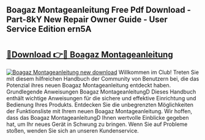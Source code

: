 ## Boagaz Montageanleitung Free Pdf Download - Part-8kY New Repair Owner Guide - User Service Edition ern5A

# <h2><a href="http://df88adq.blite.top/?on=Boagaz+Montageanleitung">🔗Download 👉🔴 Boagaz Montageanleitung</a></h2>

[![Boagaz Montageanleitung new download](https://i.imgur.com/lujVjoI.png)](http://df88adq.blite.top/?on=Boagaz+Montageanleitung)
Willkommen im Club! Treten Sie mit diesem hilfreichen Handbuch der Community von Benutzern bei, die das Potenzial ihres neuen Boagaz Montageanleitung entdeckt haben. Grundlegende Anweisungen Boagaz MontageanleitungD Dieses Handbuch enthält wichtige Anweisungen für die sichere und effektive Einrichtung und Bedienung Ihres Produkts. Entdecken Sie die unbegrenzten Möglichkeiten der Funktionsliste mit Ihrem neuen Boagaz Montageanleitung. Wir hoffen, dass das Boagaz MontageanleitungD Ihnen wertvolle Einblicke gegeben hat, um Ihr neues Gerät in Schwung zu bringen. Wenn Sie auf Probleme stoßen, wenden Sie sich an unseren Kundenservice.

